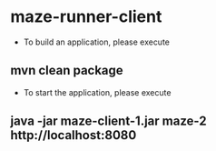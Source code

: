# maze-runner-client

- To build an application, please execute 
## mvn clean package
- To start the application, please execute
## java -jar maze-client-1.jar maze-2 http://localhost:8080
